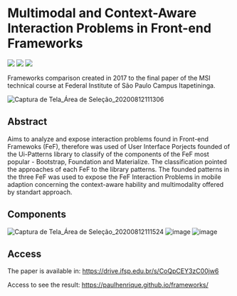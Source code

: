 # Multimodal and Context-Aware Interaction Problems in Front-end Frameworks

![](https://img.shields.io/badge/materialize--css-v0.100.1-green?style=plastic&logo=materialize)
![](https://img.shields.io/badge/bootstrap--css-v4.0.1-green?style=plastic&logo=bootstrap)
![](https://img.shields.io/badge/foundation--css-v3.0-green?style=plastic&logo=zurb-foundation)

Frameworks comparison created in 2017 to the final paper of the MSI technical course at Federal Institute of São Paulo Campus Itapetininga.

![Captura de Tela_Área de Seleção_20200812111306](https://user-images.githubusercontent.com/22857183/90025752-d842a580-dc8c-11ea-836d-e01473ea9424.png)

## Abstract
Aims to analyze and expose interaction problems found in Front-end Framewoks (FeF), therefore was used of User Interface Porjects founded of the Ui-Patterns library to classify of the components  of the FeF most popular - Bootstrap, Foundation and Materialize. The classification pointed the approaches of each FeF to the library patterns. The founded patterns in the three FeF was used to expose the FeF Interaction Problems in mobile adaption concerning the context-aware hability and multimodality offered by standart approach.

## Components
![Captura de Tela_Área de Seleção_20200812111524](https://user-images.githubusercontent.com/22857183/90025992-25267c00-dc8d-11ea-8c4f-5c9ec8bb28e5.png)
![image](https://user-images.githubusercontent.com/22857183/90026153-5606b100-dc8d-11ea-8954-65a018aa7aa0.png)
![image](https://user-images.githubusercontent.com/22857183/90026252-720a5280-dc8d-11ea-8dee-7194ec9dcce4.png)

## Access

The paper is available in: https://drive.ifsp.edu.br/s/CoQpCEY3zC00jw6

Access to see the result: https://paulhenrique.github.io/frameworks/
